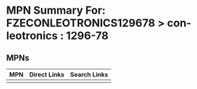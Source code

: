 



# MPN Summary For: FZECONLEOTRONICS129678 > con-leotronics : 1296-78

## MPNs
  

|MPN|Direct Links|Search Links|
| :--- | :--- | :--- |
||||
